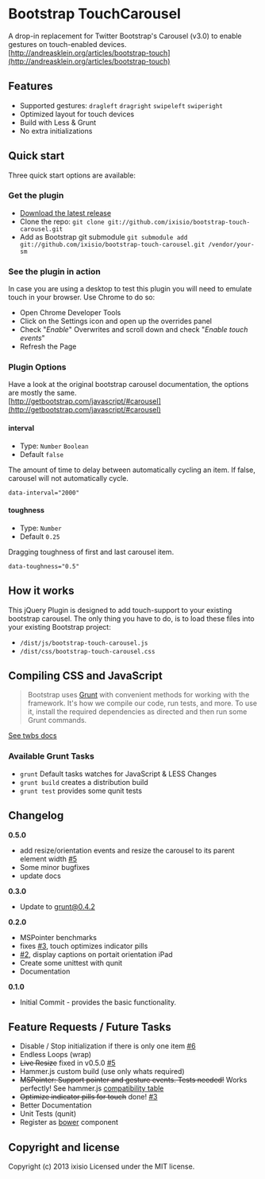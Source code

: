 # Bootstrap TouchCarousel

A drop-in replacement for Twitter Bootstrap's Carousel (v3.0) to enable gestures on touch-enabled devices.
[http://andreasklein.org/articles/bootstrap-touch](http://andreasklein.org/articles/bootstrap-touch)


## Features

* Supported gestures: `dragleft` `dragright` `swipeleft` `swiperight`
* Optimized layout for touch devices
* Build with Less & Grunt
* No extra initializations


## Quick start
Three quick start options are available:

### Get the plugin
- [Download the latest release](https://github.com/ixisio/bootstrap-touch-carousel/archive/master.zip)
- Clone the repo: `git clone git://github.com/ixisio/bootstrap-touch-carousel.git`
- Add as Bootstrap git submodule `git submodule add git://github.com/ixisio/bootstrap-touch-carousel.git /vendor/your-sm`

### See the plugin in action

In case you are using a desktop to test this plugin you will need to emulate touch in your browser. Use Chrome to do so:

* Open Chrome Developer Tools
* Click on the Settings icon and open up the overrides panel
* Check "*Enable*" Overwrites and scroll down and check "*Enable touch events*"
* Refresh the Page

### Plugin Options

Have a look at the original bootstrap carousel documentation, the options are mostly the same. <br>
[http://getbootstrap.com/javascript/#carousel](http://getbootstrap.com/javascript/#carousel)


#### interval

* Type: `Number` `Boolean`
* Default `false`

The amount of time to delay between automatically cycling an item. If false, carousel will not automatically cycle.

`data-interval="2000"`

#### toughness

* Type: `Number`
* Default `0.25`

Dragging toughness of first and last carousel item.

`data-toughness="0.5"`



## How it works

This jQuery Plugin is designed to add touch-support to your existing bootstrap carousel. The only thing you have to do, is to load these files into your existing Bootstrap project:

* `/dist/js/bootstrap-touch-carousel.js`
* `/dist/css/bootstrap-touch-carousel.css`


## Compiling CSS and JavaScript

> Bootstrap uses [Grunt](http://gruntjs.com/) with convenient methods for working with the framework. It's how we compile our code, run tests, and more. To use it, install the required dependencies as directed and then run some Grunt commands.

[See twbs docs](https://github.com/twbs/bootstrap/blob/master/README.md)

### Available Grunt Tasks

* `grunt` Default tasks watches for JavaScript & LESS Changes
* `grunt build` creates a distribution build
* `grunt test` provides some qunit tests

## Changelog

**0.5.0**
* add resize/orientation events and resize the carousel to its parent element width [#5](https://github.com/ixisio/bootstrap-touch-carousel/issues/5)
* Some minor bugfixes
* update docs

**0.3.0**
* Update to grunt@0.4.2

**0.2.0**
* MSPointer benchmarks
* fixes [#3](https://github.com/ixisio/bootstrap-touch-carousel/issues/3), touch optimizes indicator pills
* [#2](https://github.com/ixisio/bootstrap-touch-carousel/issues/2), display captions on portait orientation iPad
* Create some unittest with qunit
* Documentation

**0.1.0**
* Initial Commit - provides the basic functionality.


## Feature Requests / Future Tasks

* Disable / Stop initialization if there is only one item [#6](https://github.com/ixisio/bootstrap-touch-carousel/issues/6)
* Endless Loops (wrap)
* ~~Live Resize~~ fixed in v0.5.0 [#5](https://github.com/ixisio/bootstrap-touch-carousel/issues/5)
* Hammer.js custom build (use only whats required)
* ~~MSPointer: Support pointer and gesture events. Tests needed!~~
    Works perfectly! See hammer.js [compatibility table](https://github.com/EightMedia/hammer.js/wiki/Compatibility)
* ~~Optimize indicator pills for touch~~ done! [#3](https://github.com/ixisio/bootstrap-touch-carousel/issues/3)
* Better Documentation
* Unit Tests (qunit)
* Register as [bower](http://bower.io) component


## Copyright and license

Copyright (c) 2013 ixisio Licensed under the MIT license.
